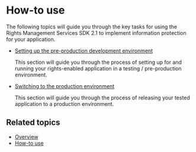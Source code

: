 How-to use
===================================================

The following topics will guide you through the key tasks for using the Rights Management Services SDK 2.1 to implement information protection for your application.

- [Setting up the pre-production development environment](how_to_set_up_the_pre-production_development_environment.md)

  This section will guide you through the process of setting up for and running your rights-enabled application in a testing / pre-production environment.</p></td>
- [Switching to the production environment](switching_to_the_production_environment.md)

  This section will guide you through the process of releasing your tested application to a production environment.
 

<span id="related_topics"></span>Related topics
-----------------------------------------------

* [Overview](ad_rms_overview.md)
* [How-to use](how_to_use_msipc.md)
 

 
